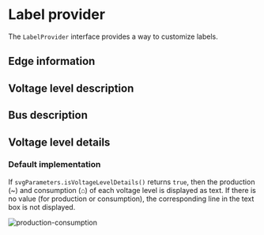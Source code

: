 # Label provider

The `LabelProvider` interface provides a way to customize labels.

## Edge information

## Voltage level description

## Bus description

## Voltage level details

### Default implementation

If `svgParameters.isVoltageLevelDetails()` returns `true`, then the production (~) and consumption (⌂) of each voltage level is displayed as text.
If there is no value (for production or consumption), the corresponding line in the text box is not displayed.

![production-consumption](/_static/img/nad/production-consumption.png)

